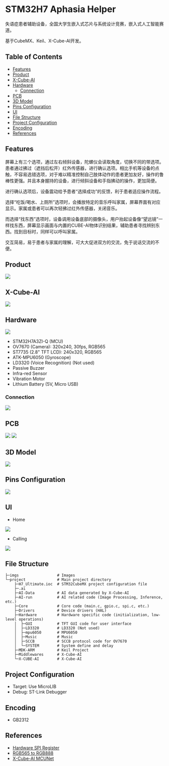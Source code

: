 # STM32H7 Aphasia Helper
失语症患者辅助设备，全国大学生嵌入式芯片与系统设计竞赛，嵌入式人工智能赛道。

基于CubeMX、Keil、X-Cube-AI开发。

## Table of Contents
- [Features](#features)
- [Product](#product)
- [X-Cube-AI](#x-cube-ai)
- [Hardware](#hardware)
  - [Connection](#connection)
- [PCB](#pcb)
- [3D Model](#3d-model)
- [Pins Configuration](#pins-configuration)
- [UI](#ui)
- [File Structure](#file-structure)
- [Project Configuration](#project-configuration)
- [Encoding](#encoding)
- [References](#references)

## Features
屏幕上有三个选项，通过左右倾斜设备，陀螺仪会读取角度，切换不同的带选项。患者通过拂过（遮挡后松开）红外传感器，进行确认选项。相比手机等设备的点触，不容易选错选项，对于难以精准控制自己肢体动作的患者更加友好，操作的鲁棒性更强。并且本身握持的设备，进行倾斜设备和手指拂动的操作，更加简便。

进行确认选项后，设备震动给予患者“选择成功”的反馈，利于患者适应操作流程。

选择“吃饭/喝水、上厕所”选项时，会播放特定的音乐呼叫家属，屏幕界面有对应显示。家属或患者可以再次轻拂过红外传感器，关闭音乐。

而选择“找东西”选项时，设备调用设备底部的摄像头，用户抬起设备像“望远镜”一样找东西，屏幕显示画面与内置的CUBE-AI物体识别结果，辅助患者寻找辨别东西。找到目标时，同样可以呼叫家属。

交互简易，易于患者与家属的理解，可大大促进双方的交流，免于说话交流的不便。

## Product
![](./imgs/product.png)

## X-Cube-AI
![](./imgs/AI.png)

## Hardware
![](./imgs/peripherals.png)
- STM32H7A3ZI-Q (MCU)
- OV7670 (Camera): 320x240, 30fps, RGB565
- ST7735 (2.8" TFT LCD): 240x320, RGB565
- ATK-MPU6050 (Gyroscope)
- LD3320 (Voice Recognition) (Not used)
- Passive Buzzer
- Infra-red Sensor
- Vibration Motor
- Lithium Battery (5V, Micro USB)

### Connection
![](./imgs/connection.png)

## PCB
![](./imgs/schematic.png)
![](./imgs/PCB.svg)

## 3D Model
![](./imgs/3d_modeling.png)

## Pins Configuration
![](./imgs/pins.png)

## UI
- Home 

![](./imgs/UI/choose_eat.jpg)

- Calling

![](./imgs/UI/call_eat.jpg)

## File Structure
```shell
├─imgs                 # Images
└─project              # Main project directory
    ├─H7_Ultimate.ioc  # STM32CubeMX project configuration file
    ├─.ai
    ├─AI-Data          # AI data generated by X-Cube-AI
    ├─AI-run           # AI related code (Image Processing, Inference, etc.)
    ├─Core             # Core code (main.c, gpio.c, spi.c, etc.)
    ├─Drivers          # Device drivers (HAL)
    ├─Hardware         # Hardware specific code (initialization, low-level operations)
    │  ├─GUI           # TFT GUI code for user interface
    │  ├─LD3320        # LD3320 (Not used)    
    │  ├─mpu6050       # MPU6050
    │  ├─Music         # Music
    │  ├─SCCB          # SCCB protocol code for OV7670
    │  └─SYSTEM        # System define and delay
    ├─MDK-ARM          # Keil Project
    ├─Middlewares      # X-Cube-AI
    └─X-CUBE-AI        # X-Cube-AI
```  

## Project Configuration
- Target: Use MicroLIB
- Debug: ST-Link Debugger

## Encoding
- GB2312

## References
- [Hardware SPI Register](https://www.armbbs.cn/forum.php?mod=viewthread&tid=117991)
- [RGB565 to RGB888](https://stackoverflow.com/questions/2442576/how-does-one-convert-16-bit-rgb565-to-24-bit-rgb888)
- [X-Cube-AI MCUNet](https://github.com/mit-han-lab/mcunet)
